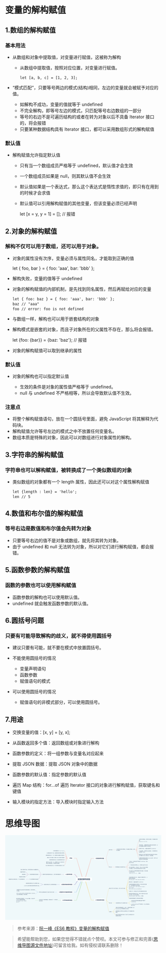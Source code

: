# 变量的解构赋值

## 1.数组的解构赋值

### 基本用法

- 从数组和对象中提取值，对变量进行赋值，这被称为解构

  - 从数组中提取值，按照对应位置，对变量进行赋值。

        let [a, b, c] = [1, 2, 3];

- “模式匹配”，只要等号两边的模式(结构)相同，左边的变量就会被赋予对应的值。

  - 如解构不成功，变量的值就等于 undefined
  - 不完全解构，即等号左边的模式，只匹配等号右边数组的一部分
  - 等号的右边不是可遍历结构的或者在转为对象以后不具备 Iterator 接口的，将会报错
  - 只要某种数据结构具有 Iterator 接口，都可以采用数组形式的解构赋值

### 默认值

- 解构赋值允许指定默认值

  - 只有当一个数组成员严格等于 undefined，默认值才会生效
  - 一个数组成员如果是 null，则其默认值不会生效
  - 默认值如果是一个表达式，那么这个表达式是惰性求值的，即只有在用到的时候才会求值
  - 默认值可以引用解构赋值的其他变量，但该变量必须已经声明

    let [x = y, y = 1] = []; // 报错

## 2.对象的解构赋值

### 解构不仅可以用于数组，还可以用于对象。

- 对象的属性没有次序，变量必须与属性同名，才能取到正确的值

  let { foo, bar } = { foo: 'aaa', bar: 'bbb' };

- 解构失败，变量的值等于 undefined
- 对象的解构赋值的内部机制，是先找到同名属性，然后再赋给对应的变量
  ```
  let { foo: baz } = { foo: 'aaa', bar: 'bbb' };
  baz // "aaa"
  foo // error: foo is not defined
  ```
- 与数组一样，解构也可以用于嵌套结构的对象
- 解构模式是嵌套的对象，而且子对象所在的父属性不存在，那么将会报错。

  let {foo: {bar}} = {baz: 'baz'}; // 报错

- 对象的解构赋值可以取到继承的属性

### 默认值

- 对象的解构也可以指定默认值

  - 生效的条件是对象的属性值严格等于 undefined。
  - null 与 undefined 不严格相等，所以会导致默认值不生效。

### 注意点

- 将整个解构赋值语句，放在一个圆括号里面，避免 JavaScript 将其解释为代码块。
- 解构赋值允许等号左边的模式之中不放置任何变量名。
- 数组本质是特殊的对象，因此可以对数组进行对象属性的解构。

## 3.字符串的解构赋值

### 字符串也可以解构赋值，被转换成了一个类似数组的对象

- 类似数组的对象都有一个 length 属性，因此还可以对这个属性解构赋值
  ```
  let {length : len} = 'hello';
  len // 5
  ```

## 4.数值和布尔值的解构赋值

### 等号右边是数值和布尔值会先转为对象

- 只要等号右边的值不是对象或数组，就先将其转为对象。
- 由于 undefined 和 null 无法转为对象，所以对它们进行解构赋值，都会报错。

## 5.函数参数的解构赋值

### 函数的参数也可以使用解构赋值

- 函数参数的解构也可以使用默认值。
- undefined 就会触发函数参数的默认值。

## 6.圆括号问题

### 只要有可能导致解构的歧义，就不得使用圆括号

- 建议只要有可能，就不要在模式中放置圆括号。

- 不能使用圆括号的情况

  - 变量声明语句
  - 函数参数
  - 赋值语句的模式

- 可以使用圆括号的情况

  - 赋值语句的非模式部分，可以使用圆括号。

## 7.用途

- 交换变量的值：[x, y] = [y, x];

- 从函数返回多个值：返回数组或对象进行解构

- 函数参数的定义：将一组参数与变量名对应起来

- 提取 JSON 数据：提取 JSON 对象中的数据

- 函数参数的默认值：指定参数的默认值

- 遍历 Map 结构：for...of 遍历 Iterator 接口的对象进行解构赋值，获取键名和键值

- 输入模块的指定方法：导入模块时指定输入方法

# 思维导图

![](https://github.com/IsolateActors/ES6-Summary/blob/main/image/%E5%8F%98%E9%87%8F%E7%9A%84%E8%A7%A3%E6%9E%84%E8%B5%8B%E5%80%BC.png)

> 参考来源：[阮一峰《ES6 教程》变量的解构赋值](https://wangdoc.com/es6/destructuring.html)

> 希望能帮助到您，如果您觉得不错就点个赞呗。本文可参与修正和完善([思维导图源文件地址](https://github.com/IsolateActors/ES6-Summary/tree/main/%E6%80%9D%E7%BB%B4%E5%AF%BC%E5%9B%BE))可留言给我。如有侵权请联系删除！
